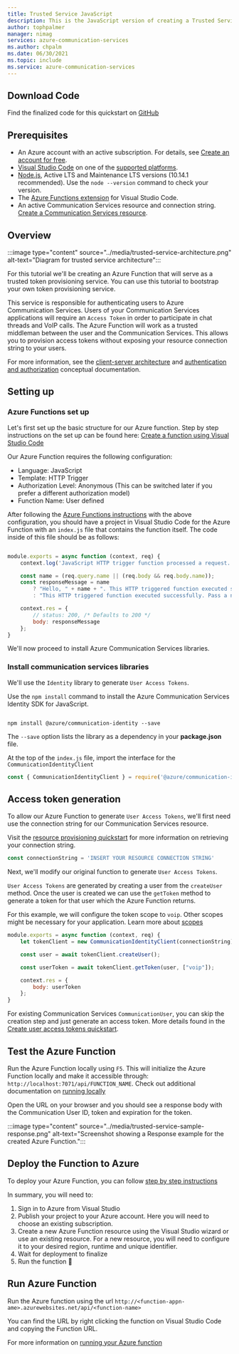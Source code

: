 ```yaml
---
title: Trusted Service JavaScript
description: This is the JavaScript version of creating a Trusted Service for Communication Services.
author: tophpalmer
manager: nimag
services: azure-communication-services
ms.author: chpalm
ms.date: 06/30/2021
ms.topic: include
ms.service: azure-communication-services
---
```


## Download Code

Find the finalized code for this quickstart on [GitHub](https://github.com/Azure-Samples/communication-services-javascript-quickstarts/tree/main/trusted-authentication-service)

## Prerequisites

- An Azure account with an active subscription. For details, see [Create an account for free](https://azure.microsoft.com/free/?WT.mc_id=A261C142F).
- [Visual Studio Code](https://code.visualstudio.com/) on one of the [supported platforms](https://code.visualstudio.com/docs/supporting/requirements#_platforms).
- [Node.js](https://nodejs.org/), Active LTS and Maintenance LTS versions (10.14.1 recommended). Use the `node --version` command to check your version.
- The [Azure Functions extension](https://marketplace.visualstudio.com/items?itemName=ms-azuretools.vscode-azurefunctions) for Visual Studio Code.
- An active Communication Services resource and connection string. [Create a Communication Services resource](../../quickstarts/create-communication-resource.md).

## Overview

:::image type="content" source="../media/trusted-service-architecture.png" alt-text="Diagram for trusted service architecture":::

For this tutorial we'll be creating an Azure Function that will serve as a trusted token provisioning service. You can use this tutorial to bootstrap your own token provisioning service.

This service is responsible for authenticating users to Azure Communication Services. Users of your Communication Services applications will require an `Access Token` in order to participate in chat threads and VoIP calls. The Azure Function will work as a trusted middleman between the user and the Communication Services. This allows you to provision access tokens without exposing your resource connection string to your users.

For more information, see the [client-server architecture](../../concepts/client-and-server-architecture.md) and [authentication and authorization](../../concepts/authentication.md) conceptual documentation.

## Setting up

### Azure Functions set up

Let's first set up the basic structure for our Azure function. Step by step instructions on the set up can be found here: [Create a function using Visual Studio Code](../../../azure-functions/create-first-function-vs-code-csharp.md?pivots=programming-language-javascript)

Our Azure Function requires the following configuration:

- Language: JavaScript
- Template: HTTP Trigger
- Authorization Level: Anonymous (This can be switched later if you prefer a different authorization model)
- Function Name: User defined

After following the [Azure Functions instructions](../../../azure-functions/create-first-function-vs-code-csharp.md?pivots=programming-language-javascript) with the above configuration, you should have a project in Visual Studio Code for the Azure Function with an `index.js` file that contains the function itself. The code inside of this file should be as follows:

```javascript

module.exports = async function (context, req) {
    context.log('JavaScript HTTP trigger function processed a request.');

    const name = (req.query.name || (req.body && req.body.name));
    const responseMessage = name
        ? "Hello, " + name + ". This HTTP triggered function executed successfully."
        : "This HTTP triggered function executed successfully. Pass a name in the query string or in the request body for a personalized response.";

    context.res = {
        // status: 200, /* Defaults to 200 */
        body: responseMessage
    };
}

```

We'll now proceed to install Azure Communication Services libraries.

### Install communication services libraries

We'll use the `Identity` library to generate `User Access Tokens`.

Use the `npm install` command to install the Azure Communication Services Identity SDK for JavaScript.

```console

npm install @azure/communication-identity --save

```

The `--save` option lists the library as a dependency in your **package.json** file.

At the top of the `index.js` file, import the interface for the `CommunicationIdentityClient`

```javascript
const { CommunicationIdentityClient } = require('@azure/communication-identity');
```

## Access token generation

To allow our Azure Function to generate `User Access Tokens`, we'll first need use the connection string for our Communication Services resource.

Visit the [resource provisioning quickstart](../../quickstarts/create-communication-resource.md) for more information on retrieving your connection string.

``` javascript
const connectionString = 'INSERT YOUR RESOURCE CONNECTION STRING'
```

Next, we'll modify our original function to generate `User Access Tokens`.

`User Access Tokens` are generated by creating a user from the `createUser` method. Once the user is created we can use the `getToken` method to generate a token for that user which the Azure Function returns.

For this example, we will configure the token scope to `voip`. Other scopes might be necessary for your application. Learn more about [scopes](../../quickstarts/identity/access-tokens.md)

```javascript
module.exports = async function (context, req) {
    let tokenClient = new CommunicationIdentityClient(connectionString);

    const user = await tokenClient.createUser();

    const userToken = await tokenClient.getToken(user, ["voip"]);

    context.res = {
        body: userToken
    };
}
```

For existing Communication Services `CommunicationUser`, you can skip the creation step and just generate an access token. More details found in the [Create user access tokens quickstart](../../quickstarts/identity/access-tokens.md).

## Test the Azure Function

Run the Azure Function locally using `F5`. This will initialize the Azure Function locally and make it accessible through: `http://localhost:7071/api/FUNCTION_NAME`. Check out additional documentation on [running locally](../../../azure-functions/create-first-function-vs-code-csharp.md?pivots=programming-language-javascript#run-the-function-locally)

Open the URL on your browser and you should see a response body with the Communication User ID, token and expiration for the token.

:::image type="content" source="../media/trusted-service-sample-response.png" alt-text="Screenshot showing a Response example for the created Azure Function.":::

## Deploy the Function to Azure

To deploy your Azure Function, you can follow [step by step instructions](../../../azure-functions/create-first-function-vs-code-csharp.md?pivots=programming-language-javascript#sign-in-to-azure)

In summary, you will need to:
1. Sign in to Azure from Visual Studio
2. Publish your project to your Azure account. Here you will need to choose an existing subscription.
3. Create a new Azure Function resource using the Visual Studio wizard or use an existing resource. For a new resource, you will need to configure it to your desired region, runtime and unique identifier.
4. Wait for deployment to finalize
5. Run the function 🎉

## Run Azure Function

Run the Azure function using the url `http://<function-appn-ame>.azurewebsites.net/api/<function-name>`

You can find the URL by right clicking the function on Visual Studio Code and copying the Function URL.

For more information on [running your Azure function](../../../azure-functions/create-first-function-vs-code-csharp.md?pivots=programming-language-javascript#run-the-function-in-azure)
